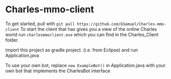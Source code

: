 # Charles-mmo-client

To get started, pull with `git pull https://github.com/GSamuel/Charles-mmo-client`
To start the client that has gives you a view of the online Charles world run `charlesmmoclient.exe` which you can find in the Charles_Client folder.

import this project as gradle project. (i.e. from Eclipse) and run Application.java

To use your own bot, replace `new ExampleBot()` in Application.java with your own bot that implements the CharlesBot interface
